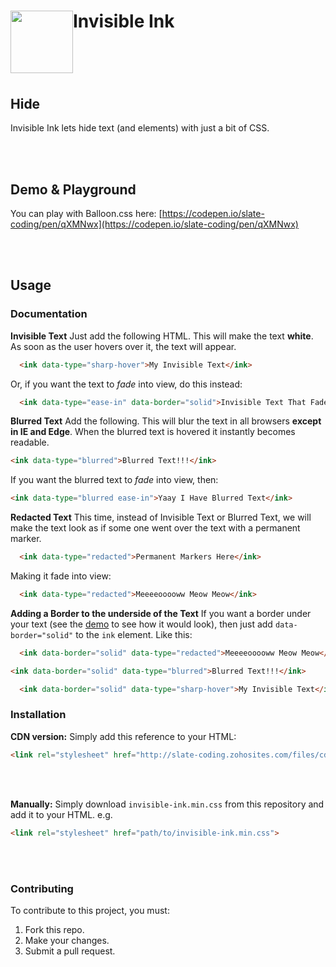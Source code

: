 <div><img src="https://raw.githubusercontent.com/SlateCoding/Invisible-Ink/master/logo/so-icon.png" width="100" height="100" style="float:left;" /><h1>Invisible Ink<h1></div>

<br />
<br />

## Hide
Invisible Ink lets hide text (and elements) with just a bit of CSS.

<br />
<br />

## Demo & Playground

You can play with Balloon.css here: [https://codepen.io/slate-coding/pen/qXMNwx](https://codepen.io/slate-coding/pen/qXMNwx)

<br />
<br />

## Usage

### Documentation

**Invisible Text**
Just add the following HTML. This will make the text **white**. As soon as the user hovers over it, the text will appear.

```html
  <ink data-type="sharp-hover">My Invisible Text</ink>
```
 
Or, if you want the text to _fade_ into view, do this instead:

```html
  <ink data-type="ease-in" data-border="solid">Invisible Text That Fades Into View...</ink>
```

**Blurred Text**
Add the following. This will blur the text in all browsers **except in IE and Edge**. When the blurred text is hovered it instantly becomes readable.

```html
<ink data-type="blurred">Blurred Text!!!</ink>
```

If you want the blurred text to _fade_ into view, then:

```html
<ink data-type="blurred ease-in">Yaay I Have Blurred Text</ink>
```

**Redacted Text**
This time, instead of Invisible Text or Blurred Text, we will make the text look as if some one went over the text with a permanent marker.

```html
  <ink data-type="redacted">Permanent Markers Here</ink> 
```

Making it fade into view:

```html
  <ink data-type="redacted">Meeeeooooww Meow Meow</ink> 
```

**Adding a Border to the underside of the Text**
If you want a border under your text (see  the [demo](https://codepen.io/slate-coding/pen/qXMNwx) to see how it would look), then just add `data-border="solid"` to the `ink` element. Like this:

```html
  <ink data-border="solid" data-type="redacted">Meeeeooooww Meow Meow</ink> 
```

```html
<ink data-border="solid" data-type="blurred">Blurred Text!!!</ink>
```

```html
  <ink data-border="solid" data-type="sharp-hover">My Invisible Text</ink>
```


### Installation

**CDN version:**
Simply add this reference to your HTML:

```html
<link rel="stylesheet" href="http://slate-coding.zohosites.com/files/cdn/invisible-ink.min.css" />
```

<br />
<br />

**Manually:**
Simply download `invisible-ink.min.css` from this repository and add it to your HTML. e.g.

```html
<link rel="stylesheet" href="path/to/invisible-ink.min.css">
```

<br />
<br />


### Contributing
To contribute to this project, you must:

1. Fork this repo.
2. Make your changes.
3. Submit a pull request.


